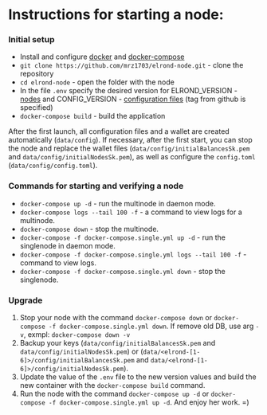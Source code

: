 # Instructions for starting a node:
### Initial setup
 * Install and configure [docker](https://docs.docker.com/install/) and [docker-compose](https://docs.docker.com/compose/install/)
 * `git clone https://github.com/mrz1703/elrond-node.git` - clone the repository
 * `cd elrond-node` - open the folder with the node
 * In the file `.env` specify the desired version for ELROND_VERSION - [nodes](https://github.com/ElrondNetwork/elrond-go) and CONFIG_VERSION - [configuration files](https://github.com/ElrondNetwork/elrond-config) (tag from github is specified)
 * `docker-compose build` - build the application


After the first launch, all configuration files and a wallet are created automatically (`data/config`). If necessary, after the first start, you can stop the node and replace the wallet files (`data/config/initialBalancesSk.pem` and `data/config/initialNodesSk.pem`), as well as configure the `config.toml` (`data/config/config.toml`).


### Commands for starting and verifying a node
 * `docker-compose up -d` - run the multinode in daemon mode.
 * `docker-compose logs --tail 100 -f` - a command to view logs for a multinode.
 * `docker-compose down` - stop the multinode.
 * `docker-compose -f docker-compose.single.yml up -d` - run the singlenode in daemon mode.
 * `docker-compose -f docker-compose.single.yml logs --tail 100 -f` - command to view logs.
 * `docker-compose -f docker-compose.single.yml down` - stop the singlenode.

### Upgrade
 1) Stop your node with the command `docker-compose down` or `docker-compose -f docker-compose.single.yml down`. If remove old DB, use arg `-v`, exmpl: `docker-compose down -v`
 2) Backup your keys (`data/config/initialBalancesSk.pem` and `data/config/initialNodesSk.pem`) or (`data/<elrond-[1-6]>/config/initialBalancesSk.pem` and `data/<elrond-[1-6]>/config/initialNodesSk.pem`).
 3) Update the value of the `.env` file to the new version values and build the new container with the `docker-compose build` command.
 4) Run the node with the command `docker-compose up -d` or `docker-compose -f docker-compose.single.yml up -d`. And enjoy her work. =)
